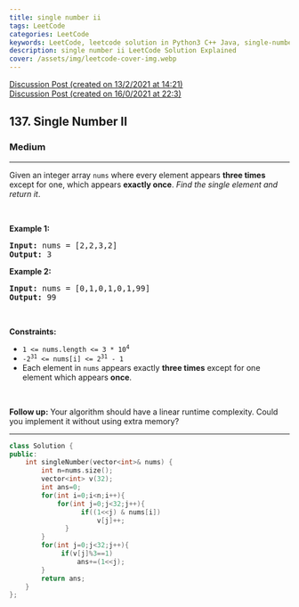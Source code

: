 ```yaml
---
title: single number ii
tags: LeetCode
categories: LeetCode
keywords: LeetCode, leetcode solution in Python3 C++ Java, single-number-ii solution
description: single number ii LeetCode Solution Explained
cover: /assets/img/leetcode-cover-img.webp
---
```



[Discussion Post (created on 13/2/2021 at 14:21)](https://leetcode.com/problems/single-number-ii/submissions/)  
[Discussion Post (created on 16/0/2021 at 22:3)](https://leetcode.com/problems/single-number-ii/discuss/1019874/Simple-C%2B%2B-Solution)  
<h2>137. Single Number II</h2><h3>Medium</h3><hr><div><p>Given an integer array <code>nums</code> where&nbsp;every element appears <strong>three times</strong> except for one, which appears <strong>exactly once</strong>. <em>Find the single element and return it</em>.</p>

<p>&nbsp;</p>
<p><strong>Example 1:</strong></p>
<pre><strong>Input:</strong> nums = [2,2,3,2]
<strong>Output:</strong> 3
</pre><p><strong>Example 2:</strong></p>
<pre><strong>Input:</strong> nums = [0,1,0,1,0,1,99]
<strong>Output:</strong> 99
</pre>
<p>&nbsp;</p>
<p><strong>Constraints:</strong></p>

<ul>
	<li><code>1 &lt;= nums.length &lt;= 3 * 10<sup>4</sup></code></li>
	<li><code>-2<sup>31</sup> &lt;= nums[i] &lt;= 2<sup>31</sup> - 1</code></li>
	<li>Each element in <code>nums</code> appears exactly <strong>three times</strong> except for one element which appears <strong>once</strong>.</li>
</ul>

<p>&nbsp;</p>
<p><strong>Follow up:</strong>&nbsp;Your algorithm should have a linear runtime complexity. Could you implement it without using extra memory?</p>
</div>

---




```cpp
class Solution {
public:
    int singleNumber(vector<int>& nums) {
        int n=nums.size();
        vector<int> v(32);
        int ans=0;
        for(int i=0;i<n;i++){
            for(int j=0;j<32;j++){
                  if((1<<j) & nums[i])
                      v[j]++;
              }  
        }
        for(int j=0;j<32;j++){
             if(v[j]%3==1)
                 ans+=(1<<j);
        }
        return ans;
    }
};
```
